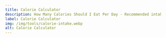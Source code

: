 ```yaml
---
title: Calorie Calculator
description: How Many Calories Should I Eat Per Day - Recommended intake ranges from 1,600 to 3,200 a day based on several factors
label: Calorie Calculator
img: /img/tools/calorie-intake.webp
alt: Calorie Calculator
---
```


